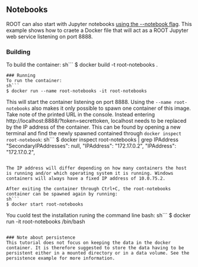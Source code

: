 ## Notebooks
ROOT can also start with Jupyter notebooks [using the --notebook flag](https://root.cern.ch/how/how-create-rootbook). This example shows how to craete a Docker file that will act as a ROOT Jupyter web service listening on port 8888. 

### Building
To build the container:
sh```
$ docker build -t root-notebooks .
```
### Running
To run the container:
sh```
$ docker run --name root-notebooks -it root-notebooks
```

This will start the container listening on port 8888. Using the `--name root-notebooks` also makes it only possible to spawn one container of this image. Take note of the printed URL in the console. Instead entering http://localhost:8888/?token=secrettoken, localhost needs to be replaced by the IP address of the container. This can be found by opening a new terminal and find the newly spawned contained through `docker inspect root-notebook`:
sh``` 
$ docker inspect root-notebooks | grep IPAddress
            "SecondaryIPAddresses": null,
            "IPAddress": "172.17.0.2",
                    "IPAddress": "172.17.0.2",
```

The IP address will differ depending on how many containers the host is running and/or which operating system it is running. Windows containers will always have a fixed IP address of 10.0.75.2.

After exiting the container through Ctrl+C, the root-notebooks container can be spawned again by running:
sh``` 
$ docker start root-notebooks
```

You cuold test the installation runing the command line bash:
sh``` 
$ docker run -it root-notebooks /bin/bash
```

### Note about persistence
This tutorial does not focus on keeping the data in the docker container. It is therefore suggested to store the data having to be persistent either in a mounted directory or in a data volume. See the persistence example for more information.
